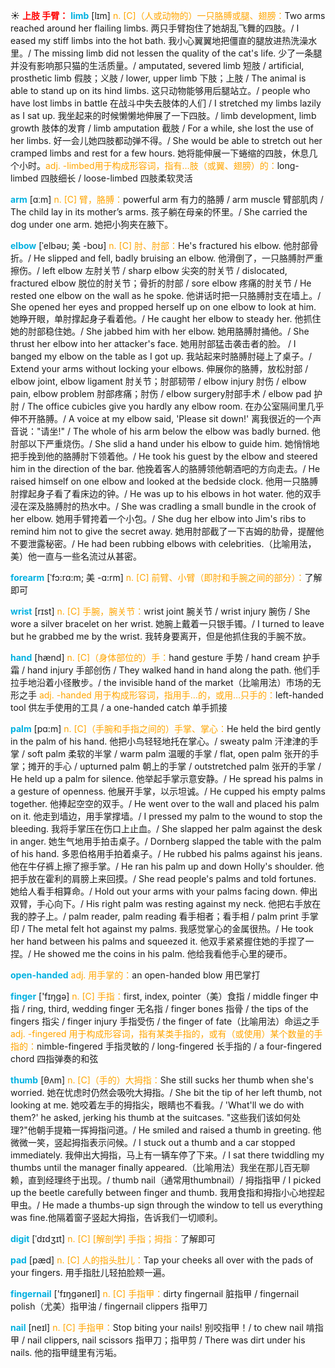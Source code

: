 ☀ <font color="red">**上肢 手臂：**</font>
<font color="sky blue">**limb**</font> [lɪm]
<font color="orange">n. [C]（人或动物的）一只胳膊或腿、翅膀：</font>Two arms reached around her flailing limbs. 两只手臂抱住了她胡乱飞舞的四肢。/ I eased my stiff limbs into the hot bath. 我小心翼翼地把僵直的腿放进热洗澡水里。/ The missing limb did not lessen the quality of the cat's life. 少了一条腿并没有影响那只猫的生活质量。/ amputated, severed limb 短肢 / artificial, prosthetic limb 假肢；义肢 / lower, upper limb 下肢；上肢 / The animal is able to stand up on its hind limbs. 这只动物能够用后腿站立。/ people who have lost limbs in battle 在战斗中失去肢体的人们 / I stretched my limbs lazily as I sat up. 我坐起来的时候懒懒地伸展了一下四肢。/ limb development, limb growth 肢体的发育 / limb amputation 截肢 / For a while, she lost the use of her limbs. 好一会儿她四肢都动弹不得。/ She would be able to stretch out her cramped limbs and rest for a few hours. 她将能伸展一下蜷缩的四肢，休息几个小时。<font color="orange">adj. -limbed用于构成形容词，指有…肢（或翼、翅膀）的：</font>long-limbed 四肢细长 / loose-limbed 四肢柔软灵活

<font color="sky blue">**arm**</font> [ɑːm] 
<font color="orange">n. [C] 臂，胳膊：</font>powerful arm 有力的胳膊 / arm muscle 臂部肌肉 / The child lay in its mother’s arms. 孩子躺在母亲的怀里。/ She carried the dog under one arm. 她把小狗夹在腋下。
                   
<font color="sky blue">**elbow**</font> [ˈelbəʊ; 美 -boʊ]
<font color="orange">n. [C] 肘、肘部：</font>He's fractured his elbow. 他肘部骨折。/ He slipped and fell, badly bruising an elbow. 他滑倒了，一只胳膊肘严重擦伤。/ left elbow 左肘关节 / sharp elbow 尖突的肘关节 / dislocated, fractured elbow 脱位的肘关节；骨折的肘部 / sore elbow 疼痛的肘关节 / He rested one elbow on the wall as he spoke. 他讲话时把一只胳膊肘支在墙上。/ She opened her eyes and propped herself up on one elbow to look at him. 她睁开眼，单肘撑起身子看着他。/ He caught her elbow to steady her. 他抓住她的肘部稳住她。/ She jabbed him with her elbow. 她用胳膊肘捅他。/ She thrust her elbow into her attacker's face. 她用肘部猛击袭击者的脸。 / I banged my elbow on the table as I got up. 我站起来时胳膊肘碰上了桌子。/ Extend your arms without locking your elbows. 伸展你的胳膊，放松肘部 / elbow joint, elbow ligament 肘关节；肘部韧带 / elbow injury 肘伤 / elbow pain, elbow problem 肘部疼痛；肘伤 / elbow surgery肘部手术 / elbow pad 护肘 / The office cubicles give you hardly any elbow room. 在办公室隔间里几乎伸不开胳膊。/ A voice at my elbow said, 'Please sit down!' 离我很近的一个声音说："请坐!" / The whole of his arm below the elbow was badly burned. 他肘部以下严重烧伤。/ She slid a hand under his elbow to guide him. 她悄悄地把手挽到他的胳膊肘下领着他。/ He took his guest by the elbow and steered him in the direction of the bar. 他挽着客人的胳膊领他朝酒吧的方向走去。/ He raised himself on one elbow and looked at the bedside clock. 他用一只胳膊肘撑起身子看了看床边的钟。/ He was up to his elbows in hot water. 他的双手浸在深及胳膊肘的热水中。/ She was cradling a small bundle in the crook of her elbow. 她用手臂挎着一个小包。/ She dug her elbow into Jim's ribs to remind him not to give the secret away. 她用肘部截了一下吉姆的肋骨，提醒他不要泄露秘密。/ He had been rubbing elbows with celebrities.（比喻用法，美）他一直与一些名流过从甚密。

<font color="sky blue">**forearm**</font> [ˈfɔ:rɑ:m; 美 -ɑ:rm]
<font color="orange">n. [C] 前臂、小臂（即肘和手腕之间的部分）：</font>了解即可

<font color="sky blue">**wrist**</font> [rɪst] 
<font color="orange">n. [C] 手腕，腕关节：</font>wrist joint 腕关节 / wrist injury 腕伤 / She wore a silver bracelet on her wrist. 她腕上戴着一只银手镯。/ I turned to leave but he grabbed me by the wrist. 我转身要离开，但是他抓住我的手腕不放。

<font color="sky blue">**hand**</font> [hænd] 
<font color="orange">n. [C]（身体部位的）手：</font>hand gesture 手势 / hand cream 护手霜 / hand injury 手部创伤 / They walked hand in hand along the path. 他们手拉手地沿着小径散步。/ the invisible hand of the market（比喻用法）市场的无形之手 <font color="orange">adj. -handed 用于构成形容词，指用手…的，或用…只手的：</font>left-handed tool 供左手使用的工具 / a one-handed catch 单手抓接
                      
<font color="sky blue">**palm**</font> [pɑ:m]
<font color="orange">n. [C]（手腕和手指之间的）手掌、掌心：</font>He held the bird gently in the palm of his hand. 他把小鸟轻轻地托在掌心。/ sweaty palm 汗津津的手掌 / soft palm 柔软的半掌 / warm palm 温暖的手掌 / flat, open palm 张开的手掌；摊开的手心 / upturned palm 朝上的手掌 / outstretched palm 张开的手掌 / He held up a palm for silence. 他举起手掌示意安静。/ He spread his palms in a gesture of openness. 他展开手掌，以示坦诚。/ He cupped his empty palms together. 他捧起空空的双手。/ He went over to the wall and placed his palm on it. 他走到墙边，用手掌撑墙。/ I pressed my palm to the wound to stop the bleeding. 我将手掌压在伤口上止血。/ She slapped her palm against the desk in anger. 她生气地用手拍击桌子。/ Dornberg slapped the table with the palm of his hand. 多恩伯格用手拍着桌子。/ He rubbed his palms against his jeans. 他在牛仔裤上擦了擦手掌。/ He ran his palm up and down Holly's shoulder. 他把手放在霍利的肩膀上来回摸。/ She read people's palms and told fortunes. 她给人看手相算命。/ Hold out your arms with your palms facing down. 伸出双臂，手心向下。/ His right palm was resting against my neck. 他把右手放在我的脖子上。/ palm reader, palm reading 看手相者；看手相 / palm print 手掌印 / The metal felt hot against my palms. 我感觉掌心的金属很热。/ He took her hand between his palms and squeezed it. 他双手紧紧握住她的手捏了一捏。/ He showed me the coins in his palm. 他给我看他手心里的硬币。

<font color="sky blue">**open-handed**</font>
<font color="orange">adj. 用手掌的：</font>an open-handed blow 用巴掌打

<font color="sky blue">**finger**</font> ['fɪŋɡə] 
<font color="orange">n. [C] 手指：</font>first, index, pointer（美）食指 / middle finger 中指 / ring, third, wedding finger 无名指 / finger bones 指骨 / the tips of the fingers 指尖 / finger injury 手指受伤 / the finger of fate（比喻用法）命运之手 <font color="orange">adj. -fingered 用于构成形容词，指有某类手指的，或有（或使用）某个数量的手指的：</font>nimble-fingered 手指灵敏的 / long-fingered 长手指的 / a four-fingered chord 四指弹奏的和弦
       
<font color="sky blue">**thumb**</font> [θʌm]
<font color="orange">n. [C]（手的）大拇指：</font>She still sucks her thumb when she's worried. 她在忧虑时仍然会吸吮大拇指。/ She bit the tip of her left thumb, not looking at me. 她咬着左手的拇指尖，眼睛也不看我。/ 'What'll we do with them?' he asked, jerking his thumb at the suitcases. "这些我们该如何处理?"他朝手提箱一挥拇指问道。/ He smiled and raised a thumb in greeting. 他微微一笑，竖起拇指表示问候。/ I stuck out a thumb and a car stopped immediately. 我伸出大拇指，马上有一辆车停了下来。/ I sat there twiddling my thumbs until the manager finally appeared.（比喻用法）我坐在那儿百无聊赖，直到经理终于出现。/ thumb nail（通常用thumbnail）/ 拇指指甲 / I picked up the beetle carefully between finger and thumb. 我用食指和拇指小心地捏起甲虫。/ He made a thumbs-up sign through the window to tell us everything was fine.他隔着窗子竖起大拇指，告诉我们一切顺利。

<font color="sky blue">**digit**</font> [ˈdɪdʒɪt]
<font color="orange">n. [C] [解剖学] 手指；拇指：</font>了解即可          

<font color="sky blue">**pad**</font> [pæd]
<font color="orange">n. [C] 人的指头肚儿：</font>Tap your cheeks all over with the pads of your fingers. 用手指肚儿轻拍脸颊一遍。

<font color="sky blue">**fingernail**</font> ['fɪŋɡəneɪl] 
<font color="orange">n. [C] 手指甲：</font>dirty fingernail 脏指甲 / fingernail polish（尤美）指甲油 / fingernail clippers 指甲刀

<font color="sky blue">**nail**</font> [neɪl] 
<font color="orange">n. [C] 手指甲：</font>Stop biting your nails! 别咬指甲！/ to chew nail 啃指甲 / nail clippers, nail scissors 指甲刀；指甲剪 / There was dirt under his nails. 他的指甲缝里有污垢。

